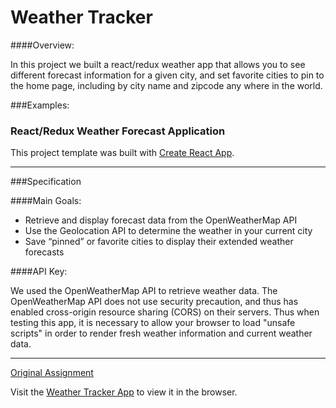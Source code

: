 # Weather Tracker

####Overview:

In this project we built a react/redux weather app that allows you to see different forecast information for a given city, and set favorite cities to pin to the home page, including by city name and zipcode any where in the world.

###Examples:



### React/Redux Weather Forecast Application

This project template was built with [Create React App](https://github.com/facebookincubator/create-react-app).

---

###Specification

####Main Goals:

- Retrieve and display forecast data from the OpenWeatherMap API
- Use the Geolocation API to determine the weather in your current city
- Save “pinned” or favorite cities to display their extended weather forecasts

####API Key:

We used the OpenWeatherMap API to retrieve weather data. The OpenWeatherMap API does not use security precaution, and thus has enabled cross-origin resource sharing (CORS) on their servers. Thus when testing this app, it is necessary to allow your browser to load "unsafe scripts" in order to render fresh weather information and current weather data.

---

[Original Assignment](http://frontend.turing.io/projects/weather-forecast.html)

Visit the [Weather Tracker App](https://kswhyte.github.io/weather-tracker/) to view it in the browser.
